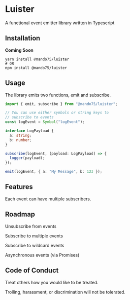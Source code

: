 # Luister

A functional event emitter library written in Typescript

## Installation

**Coming Soon**

```shell
yarn install @mando75/luister
# OR
npm install @mando75/luister
```

## Usage

The library emits two functions, emit and subscribe.

```typescript
import { emit, subscribe } from "@mando75/luister";

// You can use either symbols or string keys to 
// subscribe to events
const logEvent = Symbol("logEvent");

interface LogPayload {
  a: string;
  b: number;
}

subscribe(logEvent, (payload: LogPayload) => {
  logger(payload);
});

emit(logEvent, { a: "My Message", b: 123 });
```

## Features

Each event can have multiple subscribers.

## Roadmap

Unsubscribe from events

Subscribe to multiple events

Subscribe to wildcard events

Asynchronous events (via Promises)


## Code of Conduct

Treat others how you would like to be treated.

Trolling, harassment, or discrimination will not be tolerated. 
